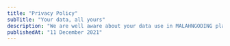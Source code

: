```yaml
---
title: "Privacy Policy"
subTitle: "Your data, all yours"
description: "We are well aware about your data use in MALAHNGODING platform."
publishedAt: "11 December 2021"
---
```


